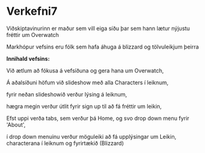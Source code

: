 # Verkefni7
Viðskiptavinurinn er maður sem vill eiga síðu þar sem hann lætur nýjustu fréttir um Overwatch

Markhópur vefsins eru fólk sem hafa áhuga á blizzard og tölvuleikjum þeirra

<b>Innihald vefsins:</b>

 Við ætlum að fókusa á vefsíðuna og gera hana um Overwatch, 
 
 Á aðalsíðuni höfum við slideshow með alla Characters í leiknum,
 
 fyrir neðan slideshowið verður lýsing á leiknum, 
 
 hægra megin verður útlit fyrir sign up til að fá fréttir um leikin,
 
 Efst uppi verða tabs, sem verður þá Home, og svo drop down menu fyrir 'About',
 
 í drop down menuinu verður möguleiki að fá upplýsingar um Leikin, characterana í leiknum og fyrirtækið (Blizzard)
 
 
